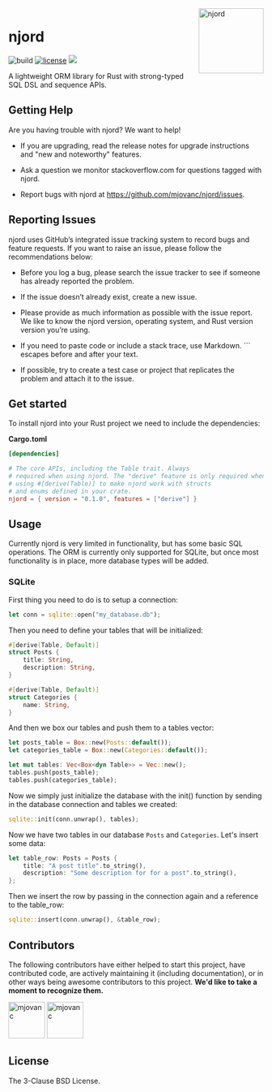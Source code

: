 <img align="right" width="128" height="128" alt="njord" src="https://github.com/mjovanc/njord/raw/master/resources/logo.png">

# njord

![build](https://img.shields.io/github/actions/workflow/status/mjovanc/njord/master-ci.yml?branch=master)
[![license](https://img.shields.io/badge/License-BSD_3--Clause-blue.svg)](https://opensource.org/licenses/BSD-3-Clause)
![](https://img.shields.io/badge/Rust-1.73+-orange.svg)

A lightweight ORM library for Rust with strong-typed SQL DSL and sequence APIs.

## Getting Help

Are you having trouble with njord? We want to help!

- If you are upgrading, read the release notes for upgrade instructions and "new and noteworthy" features.

- Ask a question we monitor stackoverflow.com for questions tagged with njord.

- Report bugs with njord at https://github.com/mjovanc/njord/issues.

## Reporting Issues

njord uses GitHub’s integrated issue tracking system to record bugs and feature requests. If you want to raise an issue, please follow the recommendations below:

- Before you log a bug, please search the issue tracker to see if someone has already reported the problem.

- If the issue doesn’t already exist, create a new issue.

- Please provide as much information as possible with the issue report. We like to know the njord version, operating system, and Rust version version you’re using.

- If you need to paste code or include a stack trace, use Markdown. ``` escapes before and after your text.

- If possible, try to create a test case or project that replicates the problem and attach it to the issue.

## Get started

To install njord into your Rust project we need to include the dependencies:

**Cargo.toml**
```toml
[dependencies]

# The core APIs, including the Table trait. Always
# required when using njord. The "derive" feature is only required when
# using #[derive(Table)] to make njord work with structs
# and enums defined in your crate.
njord = { version = "0.1.0", features = ["derive"] }
```

## Usage

Currently njord is very limited in functionality, but has some basic SQL operations. The ORM is currently only supported for SQLite, but once most functionality is in place, more database types will be added.

### SQLite

First thing you need to do is to setup a connection:

```rust
let conn = sqlite::open("my_database.db");
```

Then you need to define your tables that will be initialized:

```rust
#[derive(Table, Default)]
struct Posts {
    title: String,
    description: String,
}

#[derive(Table, Default)]
struct Categories {
    name: String,
}
```

And then we box our tables and push them to a tables vector:

```rust
let posts_table = Box::new(Posts::default());
let categories_table = Box::new(Categories::default());

let mut tables: Vec<Box<dyn Table>> = Vec::new();
tables.push(posts_table);
tables.push(categories_table);
```

Now we simply just initialize the database with the init() function by sending in the database connection and tables we created:

```rust
sqlite::init(conn.unwrap(), tables);
```

Now we have two tables in our database `Posts` and `Categories`. Let's insert some data:

```rust
let table_row: Posts = Posts {
    title: "A post title".to_string(),
    description: "Some description for for a post".to_string(),
};
```

Then we insert the row by passing in the connection again and a reference to the table_row:

```rust
sqlite::insert(conn.unwrap(), &table_row);
```

## Contributors

The following contributors have either helped to start this project, have contributed
code, are actively maintaining it (including documentation), or in other ways
being awesome contributors to this project. **We'd like to take a moment to recognize them.**

[<img src="https://github.com/mjovanc.png?size=72" alt="mjovanc" width="72">](https://github.com/mjovanc)
[<img src="https://github.com/renovatebot.png?size=72" alt="mjovanc" width="72">](https://github.com/renovatebot)

## License

The 3-Clause BSD License.